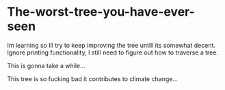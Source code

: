 # The-worst-tree-you-have-ever-seen
Im learning so Ill try to keep improving the tree untill its somewhat decent.
Ignore printing functionality, I still need to figure out how to traverse a tree.

This is gonna take a while...

This tree is so fucking bad it contributes to climate change...
